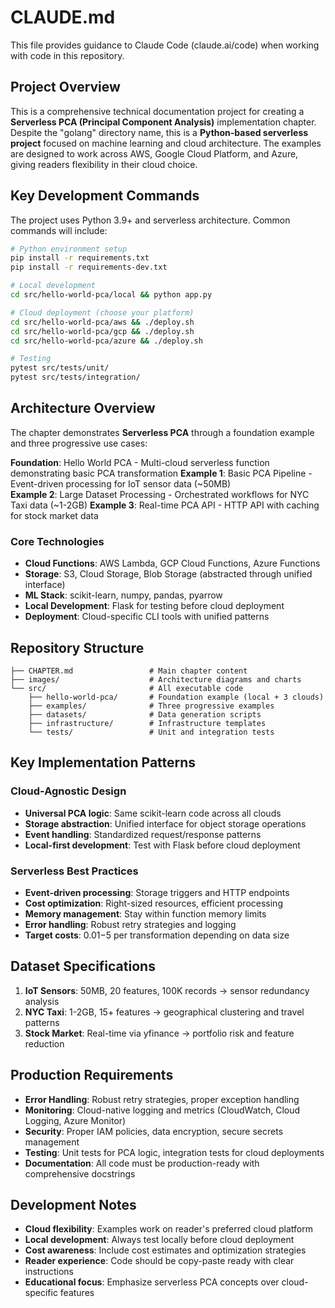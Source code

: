# CLAUDE.md

This file provides guidance to Claude Code (claude.ai/code) when working with code in this repository.

## Project Overview

This is a comprehensive technical documentation project for creating a **Serverless PCA (Principal Component Analysis)** implementation chapter. Despite the "golang" directory name, this is a **Python-based serverless project** focused on machine learning and cloud architecture. The examples are designed to work across AWS, Google Cloud Platform, and Azure, giving readers flexibility in their cloud choice.

## Key Development Commands

The project uses Python 3.9+ and serverless architecture. Common commands will include:

```bash
# Python environment setup
pip install -r requirements.txt
pip install -r requirements-dev.txt

# Local development
cd src/hello-world-pca/local && python app.py

# Cloud deployment (choose your platform)
cd src/hello-world-pca/aws && ./deploy.sh
cd src/hello-world-pca/gcp && ./deploy.sh
cd src/hello-world-pca/azure && ./deploy.sh

# Testing
pytest src/tests/unit/
pytest src/tests/integration/
```

## Architecture Overview

The chapter demonstrates **Serverless PCA** through a foundation example and three progressive use cases:

**Foundation**: Hello World PCA - Multi-cloud serverless function demonstrating basic PCA transformation
**Example 1**: Basic PCA Pipeline - Event-driven processing for IoT sensor data (~50MB)  
**Example 2**: Large Dataset Processing - Orchestrated workflows for NYC Taxi data (~1-2GB)
**Example 3**: Real-time PCA API - HTTP API with caching for stock market data

### Core Technologies

- **Cloud Functions**: AWS Lambda, GCP Cloud Functions, Azure Functions
- **Storage**: S3, Cloud Storage, Blob Storage (abstracted through unified interface)
- **ML Stack**: scikit-learn, numpy, pandas, pyarrow
- **Local Development**: Flask for testing before cloud deployment
- **Deployment**: Cloud-specific CLI tools with unified patterns

## Repository Structure

```
├── CHAPTER.md                 # Main chapter content
├── images/                    # Architecture diagrams and charts
└── src/                       # All executable code
    ├── hello-world-pca/       # Foundation example (local + 3 clouds)
    ├── examples/              # Three progressive examples
    ├── datasets/              # Data generation scripts  
    ├── infrastructure/        # Infrastructure templates
    └── tests/                 # Unit and integration tests
```

## Key Implementation Patterns

### Cloud-Agnostic Design
- **Universal PCA logic**: Same scikit-learn code across all clouds
- **Storage abstraction**: Unified interface for object storage operations
- **Event handling**: Standardized request/response patterns
- **Local-first development**: Test with Flask before cloud deployment

### Serverless Best Practices
- **Event-driven processing**: Storage triggers and HTTP endpoints
- **Cost optimization**: Right-sized resources, efficient processing
- **Memory management**: Stay within function memory limits
- **Error handling**: Robust retry strategies and logging
- **Target costs**: $0.01-$5 per transformation depending on data size

## Dataset Specifications

1. **IoT Sensors**: 50MB, 20 features, 100K records → sensor redundancy analysis
2. **NYC Taxi**: 1-2GB, 15+ features → geographical clustering and travel patterns  
3. **Stock Market**: Real-time via yfinance → portfolio risk and feature reduction

## Production Requirements

- **Error Handling**: Robust retry strategies, proper exception handling
- **Monitoring**: Cloud-native logging and metrics (CloudWatch, Cloud Logging, Azure Monitor)  
- **Security**: Proper IAM policies, data encryption, secure secrets management
- **Testing**: Unit tests for PCA logic, integration tests for cloud deployments
- **Documentation**: All code must be production-ready with comprehensive docstrings

## Development Notes

- **Cloud flexibility**: Examples work on reader's preferred cloud platform
- **Local development**: Always test locally before cloud deployment
- **Cost awareness**: Include cost estimates and optimization strategies
- **Reader experience**: Code should be copy-paste ready with clear instructions
- **Educational focus**: Emphasize serverless PCA concepts over cloud-specific features